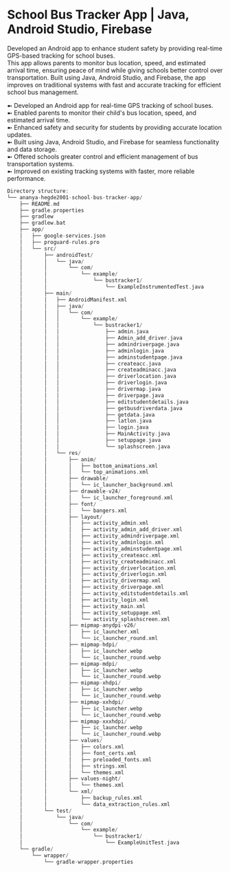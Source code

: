 <h1>School Bus Tracker App | Java, Android Studio, Firebase</h1>

Developed an Android app to enhance student safety by providing real-time GPS-based tracking for school buses.<br> This app allows parents to monitor bus location, speed, and estimated arrival time, ensuring peace of mind while giving schools better control over transportation. Built using Java, Android Studio, and Firebase, the app improves on traditional systems with fast and accurate tracking for efficient school bus management.

➼ Developed an Android app for real-time GPS tracking of school buses.<br>
➼ Enabled parents to monitor their child's bus location, speed, and estimated arrival time.<br>
➼ Enhanced safety and security for students by providing accurate location updates.<br>
➼ Built using Java, Android Studio, and Firebase for seamless functionality and data storage.<br>
➼ Offered schools greater control and efficient management of bus transportation systems.<br>
➼ Improved on existing tracking systems with faster, more reliable performance.<br>

```rust
Directory structure:
└── ananya-hegde2001-school-bus-tracker-app/
    ├── README.md
    ├── gradle.properties
    ├── gradlew
    ├── gradlew.bat
    ├── app/
    │   ├── google-services.json
    │   ├── proguard-rules.pro
    │   └── src/
    │       ├── androidTest/
    │       │   └── java/
    │       │       └── com/
    │       │           └── example/
    │       │               └── bustracker1/
    │       │                   └── ExampleInstrumentedTest.java
    │       ├── main/
    │       │   ├── AndroidManifest.xml
    │       │   ├── java/
    │       │   │   └── com/
    │       │   │       └── example/
    │       │   │           └── bustracker1/
    │       │   │               ├── admin.java
    │       │   │               ├── Admin_add_driver.java
    │       │   │               ├── admindriverpage.java
    │       │   │               ├── adminlogin.java
    │       │   │               ├── adminstudentpage.java
    │       │   │               ├── createacc.java
    │       │   │               ├── createadminacc.java
    │       │   │               ├── driverlocation.java
    │       │   │               ├── driverlogin.java
    │       │   │               ├── drivermap.java
    │       │   │               ├── driverpage.java
    │       │   │               ├── editstudentdetails.java
    │       │   │               ├── getbusdriverdata.java
    │       │   │               ├── getdata.java
    │       │   │               ├── latlon.java
    │       │   │               ├── login.java
    │       │   │               ├── MainActivity.java
    │       │   │               ├── setuppage.java
    │       │   │               └── splashscreen.java
    │       │   └── res/
    │       │       ├── anim/
    │       │       │   ├── bottom_animations.xml
    │       │       │   └── top_animations.xml
    │       │       ├── drawable/
    │       │       │   └── ic_launcher_background.xml
    │       │       ├── drawable-v24/
    │       │       │   └── ic_launcher_foreground.xml
    │       │       ├── font/
    │       │       │   └── bangers.xml
    │       │       ├── layout/
    │       │       │   ├── activity_admin.xml
    │       │       │   ├── activity_admin_add_driver.xml
    │       │       │   ├── activity_admindriverpage.xml
    │       │       │   ├── activity_adminlogin.xml
    │       │       │   ├── activity_adminstudentpage.xml
    │       │       │   ├── activity_createacc.xml
    │       │       │   ├── activity_createadminacc.xml
    │       │       │   ├── activity_driverlocation.xml
    │       │       │   ├── activity_driverlogin.xml
    │       │       │   ├── activity_drivermap.xml
    │       │       │   ├── activity_driverpage.xml
    │       │       │   ├── activity_editstudentdetails.xml
    │       │       │   ├── activity_login.xml
    │       │       │   ├── activity_main.xml
    │       │       │   ├── activity_setuppage.xml
    │       │       │   └── activity_splashscreen.xml
    │       │       ├── mipmap-anydpi-v26/
    │       │       │   ├── ic_launcher.xml
    │       │       │   └── ic_launcher_round.xml
    │       │       ├── mipmap-hdpi/
    │       │       │   ├── ic_launcher.webp
    │       │       │   └── ic_launcher_round.webp
    │       │       ├── mipmap-mdpi/
    │       │       │   ├── ic_launcher.webp
    │       │       │   └── ic_launcher_round.webp
    │       │       ├── mipmap-xhdpi/
    │       │       │   ├── ic_launcher.webp
    │       │       │   └── ic_launcher_round.webp
    │       │       ├── mipmap-xxhdpi/
    │       │       │   ├── ic_launcher.webp
    │       │       │   └── ic_launcher_round.webp
    │       │       ├── mipmap-xxxhdpi/
    │       │       │   ├── ic_launcher.webp
    │       │       │   └── ic_launcher_round.webp
    │       │       ├── values/
    │       │       │   ├── colors.xml
    │       │       │   ├── font_certs.xml
    │       │       │   ├── preloaded_fonts.xml
    │       │       │   ├── strings.xml
    │       │       │   └── themes.xml
    │       │       ├── values-night/
    │       │       │   └── themes.xml
    │       │       └── xml/
    │       │           ├── backup_rules.xml
    │       │           └── data_extraction_rules.xml
    │       └── test/
    │           └── java/
    │               └── com/
    │                   └── example/
    │                       └── bustracker1/
    │                           └── ExampleUnitTest.java
    └── gradle/
        └── wrapper/
            └── gradle-wrapper.properties
```


